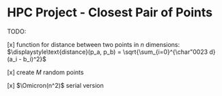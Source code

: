 # HPC Project - Closest Pair of Points

TODO:

[x] function for distance between two points in _n_ dimensions: $\displaystyle\text{distance}(p_a, p_b) = \sqrt{\sum_{i=0}^{\char"0023 d}(a_i - b_i)^2}$

[x] create $M$ random points

[x] $\Omicron(n^2)$ serial version